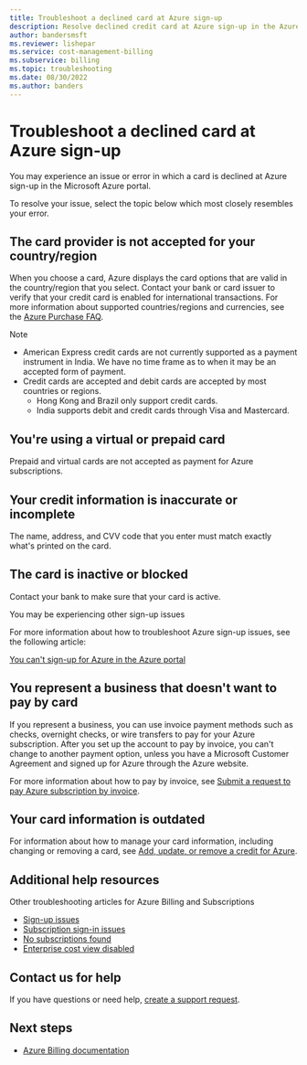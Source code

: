 ```yaml
---
title: Troubleshoot a declined card at Azure sign-up
description: Resolve declined credit card at Azure sign-up in the Azure portal.
author: bandersmsft
ms.reviewer: lishepar
ms.service: cost-management-billing
ms.subservice: billing
ms.topic: troubleshooting 
ms.date: 08/30/2022
ms.author: banders
---
```


# Troubleshoot a declined card at Azure sign-up

You may experience an issue or error in which a card is declined at Azure sign-up in the Microsoft Azure portal.

To resolve your issue, select the topic below which most closely resembles your error.

## The card provider is not accepted for your country/region

When you choose a card, Azure displays the card options that are valid in the country/region that you select. Contact your bank or card issuer to verify that your credit card is enabled for international transactions. For more information about supported countries/regions and currencies, see the [Azure Purchase FAQ](https://azure.microsoft.com/pricing/faq/).

> [!Note]
> - American Express credit cards are not currently supported as a payment instrument in India. We have no time frame as to when it may be an accepted form of payment.
> - Credit cards are accepted and debit cards are accepted by most countries or regions.
>    - Hong Kong and Brazil only support credit cards.
>    - India supports debit and credit cards through Visa and Mastercard.

## You're using a virtual or prepaid card

Prepaid and virtual cards are not accepted as payment for Azure subscriptions.

## Your credit information is inaccurate or incomplete

The name, address, and CVV code that you enter must match exactly what's printed on the card.

## The card is inactive or blocked

Contact your bank to make sure that your card is active.

You may be experiencing other sign-up issues

For more information about how to troubleshoot Azure sign-up issues, see the following article:

[You can't sign-up for Azure in the Azure portal](troubleshoot-azure-sign-up.md)

## You represent a business that doesn't want to pay by card

If you represent a business, you can use invoice payment methods such as checks, overnight checks, or wire transfers to pay for your Azure subscription. After you set up the account to pay by invoice, you can't change to another payment option, unless you have a Microsoft Customer Agreement and signed up for Azure through the Azure website.

For more information about how to pay by invoice, see [Submit a request to pay Azure subscription by invoice](pay-by-invoice.md).

## Your card information is outdated

For information about how to manage your card information, including changing or removing a card, see [Add, update, or remove a credit for Azure](change-credit-card.md).

## Additional help resources

Other troubleshooting articles for Azure Billing and Subscriptions

- [Sign-up issues](troubleshoot-azure-sign-up.md)
- [Subscription sign-in issues](troubleshoot-sign-in-issue.md)
- [No subscriptions found](no-subscriptions-found.md)
- [Enterprise cost view disabled](enterprise-mgmt-grp-troubleshoot-cost-view.md)

## Contact us for help

If you have questions or need help, [create a support request](https://portal.azure.com/#blade/Microsoft_Azure_Support/HelpAndSupportBlade/newsupportrequest).

## Next steps

- [Azure Billing documentation](../index.yml)